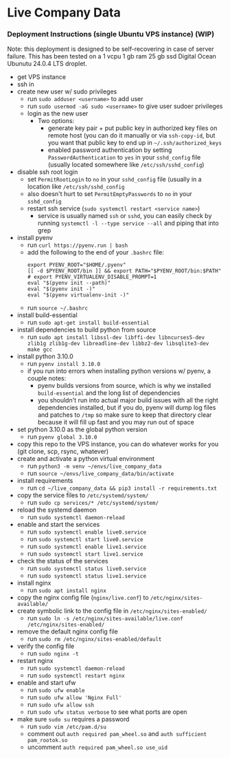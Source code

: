 # Live Company Data

### Deployment Instructions (single Ubuntu VPS instance) (WIP)
Note: this deployment is designed to be self-recovering in case of server failure. This has been tested on a 1 vcpu 1 gb ram 25 gb ssd Digital Ocean Ubunutu 24.0.4 LTS droplet.
- get VPS instance
- ssh in
- create new user w/ sudo privileges
  - run `sudo adduser <username>` to add user
  - run `sudo usermod -aG sudo <username>` to give user sudoer privileges
  - login as the new user    
    - Two options:
      - generate key pair + put public key in authorized key files on remote host (you can do it manually or via `ssh-copy-id`, but you want that public key to end up in `~/.ssh/authorized_keys`
      - enabled password authentication by setting `PasswordAuthentication` to `yes` in your `sshd_config` file (usually located somewhere like `/etc/ssh/sshd_config`)
- disable ssh root login
  - set `PermitRootLogin` to `no` in your `sshd_config` file (usually in a location like `/etc/ssh/sshd_config`
  - also doesn't hurt to set `PermitEmptyPasswords` to `no` in your `sshd_config`
  - restart ssh service (`sudo systemctl restart <service name>`)
    - service is usually named `ssh` or `sshd`, you can easily check by running `systemctl -l --type service --all` and piping that into grep
- install pyenv
  - run `curl https://pyenv.run | bash`
  - add the following to the end of your `.bashrc` file:
    ```
    export PYENV_ROOT="$HOME/.pyenv"
    [[ -d $PYENV_ROOT/bin ]] && export PATH="$PYENV_ROOT/bin:$PATH"
    # export PYENV_VIRTUALENV_DISABLE_PROMPT=1
    eval "$(pyenv init --path)"
    eval "$(pyenv init -)"
    eval "$(pyenv virtualenv-init -)"
    ```
  - run `source ~/.bashrc`
- install build-essential
  - run `sudo apt-get install build-essential`
- install dependencies to build python from source
  - run `sudo apt install libssl-dev libffi-dev libncurses5-dev zlib1g zlib1g-dev libreadline-dev libbz2-dev libsqlite3-dev make gcc`
- install python 3.10.0
  - run `pyenv install 3.10.0`
  - if you run into errors when installing python versions w/ pyenv, a couple notes:
    - pyenv builds versions from source, which is why we installed `build-essential` and the long list of dependencies
    - you shouldn't run into actual major build issues with all the right dependencies installed, but if you do, pyenv will dump log files and patches to `/tmp` so make sure to keep that directory clear because it will fill up fast and you may run out of space
- set python 3.10.0 as the global python version
  - run `pyenv global 3.10.0`
- copy this repo to the VPS instance, you can do whatever works for you (git clone, scp, rsync, whatever)
- create and activate a python virtual environment
  - run `python3 -m venv ~/envs/live_company_data`
  - run `source ~/envs/live_company_data/bin/activate`
- install requirements
  - run `cd ~/live_company_data && pip3 install -r requirements.txt` 
- copy the service files to `/etc/systemd/system/`
  - run `sudo cp services/* /etc/systemd/system/`
- reload the systemd daemon
  - run `sudo systemctl daemon-reload`
- enable and start the services
  - run `sudo systemctl enable live0.service`
  - run `sudo systemctl start live0.service`
  - run `sudo systemctl enable live1.service`
  - run `sudo systemctl start live1.service`
- check the status of the services
  - run `sudo systemctl status live0.service`
  - run `sudo systemctl status live1.service`
- install nginx
  - run `sudo apt install nginx`
- copy the nginx config file (`nginx/live.conf`) to `/etc/nginx/sites-available/`
- create symbolic link to the config file in `/etc/nginx/sites-enabled/`
  - run `sudo ln -s /etc/nginx/sites-available/live.conf /etc/nginx/sites-enabled/`
- remove the default nginx config file
  - run `sudo rm /etc/nginx/sites-enabled/default`
- verify the config file
  - run `sudo nginx -t`
- restart nginx
  - run `sudo systemctl daemon-reload`
  - run `sudo systemctl restart nginx`
- enable and start ufw
  - run `sudo ufw enable`
  - run `sudo ufw allow 'Nginx Full'`
  - run `sudo ufw allow ssh`
  - run `sudo ufw status verbose` to see what ports are open
- make sure `sudo su` requires a password
  - run `sudo vim /etc/pam.d/su`
  - comment out `auth required pam_wheel.so` and `auth sufficient pam_rootok.so`
  - uncomment `auth required pam_wheel.so use_uid`
